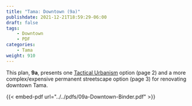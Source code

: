```yaml
---
title: "Tama: Downtown (9a)"
publishdate: 2021-12-21T18:59:29-06:00
draft: false
tags:
    - Downtown
    - PDF
categories:
    - Tama
weight: 910
---
```

This plan, **9a**, presents one [Tactical Urbanism](http://tacticalurbanismguide.com/about/) option (page 2) and a more complex/expensive permanent streetscape option (page 3) for renovating downtown Tama.

{{< embed-pdf url="../../pdfs/09a-Downtown-Binder.pdf" >}}
